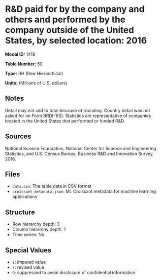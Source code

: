 # R&D paid for by the company and others and performed by the company outside of the United States, by selected location: 2016

**Modal ID:** 1419

**Table Number:** 50

**Type:** RH (Row Hierarchical)

**Units:** (Millions of U.S. dollars)

## Notes

Detail may not add to total because of rounding. Country detail was not asked for on Form BRDI-1(S). Statistics are representative of companies located in the United States that performed or funded R&D.

## Sources

National Science Foundation, National Center for Science and Engineering Statistics, and U.S. Census Bureau, Business R&D and Innovation Survey, 2016.

## Files

- `data.csv`: The table data in CSV format
- `croissant_metadata.json`: ML Croissant metadata for machine learning applications

## Structure

- Row hierarchy depth: 3
- Column hierarchy depth: 1
- Time series: No

## Special Values

- `i`: imputed value
- `r`: revised value
- `D`: suppressed to avoid disclosure of confidential information
